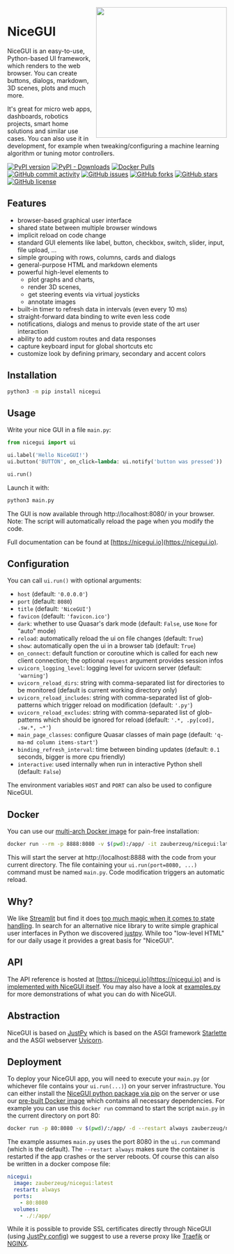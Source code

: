 <img src="https://raw.githubusercontent.com/zauberzeug/nicegui/main/sceenshots/ui-elements.png" width="300" align=right>

# NiceGUI

NiceGUI is an easy-to-use, Python-based UI framework, which renders to the web browser.
You can create buttons, dialogs, markdown, 3D scenes, plots and much more.

It's great for micro web apps, dashboards, robotics projects, smart home solutions and similar use cases.
You can also use it in development, for example when tweaking/configuring a machine learning algorithm or tuning motor controllers.

[![PyPI version](https://badge.fury.io/py/nicegui.svg)](https://pypi.org/project/nicegui/)
[![PyPI - Downloads](https://img.shields.io/pypi/dm/nicegui)](https://pypi.org/project/nicegui/)
[![Docker Pulls](https://img.shields.io/docker/pulls/zauberzeug/nicegui)](https://hub.docker.com/r/zauberzeug/nicegui)<br />
[![GitHub commit activity](https://img.shields.io/github/commit-activity/m/zauberzeug/nicegui)](https://github.com/zauberzeug/nicegui/graphs/commit-activity)
[![GitHub issues](https://img.shields.io/github/issues/zauberzeug/nicegui)](https://github.com/zauberzeug/nicegui/issues)
[![GitHub forks](https://img.shields.io/github/forks/zauberzeug/nicegui)](https://github.com/zauberzeug/nicegui/network)
[![GitHub stars](https://img.shields.io/github/stars/zauberzeug/nicegui)](https://github.com/zauberzeug/nicegui/stargazers)
[![GitHub license](https://img.shields.io/github/license/zauberzeug/nicegui)](https://github.com/zauberzeug/nicegui/blob/main/LICENSE)

## Features

- browser-based graphical user interface
- shared state between multiple browser windows
- implicit reload on code change
- standard GUI elements like label, button, checkbox, switch, slider, input, file upload, ...
- simple grouping with rows, columns, cards and dialogs
- general-purpose HTML and markdown elements
- powerful high-level elements to
  - plot graphs and charts,
  - render 3D scenes,
  - get steering events via virtual joysticks
  - annotate images
- built-in timer to refresh data in intervals (even every 10 ms)
- straight-forward data binding to write even less code
- notifications, dialogs and menus to provide state of the art user interaction
- ability to add custom routes and data responses
- capture keyboard input for global shortcuts etc
- customize look by defining primary, secondary and accent colors

## Installation

```bash
python3 -m pip install nicegui
```

## Usage

Write your nice GUI in a file `main.py`:

```python
from nicegui import ui

ui.label('Hello NiceGUI!')
ui.button('BUTTON', on_click=lambda: ui.notify('button was pressed'))

ui.run()
```

Launch it with:

```bash
python3 main.py
```

The GUI is now available through http://localhost:8080/ in your browser.
Note: The script will automatically reload the page when you modify the code.

Full documentation can be found at [https://nicegui.io](https://nicegui.io).

## Configuration

You can call `ui.run()` with optional arguments:

- `host` (default: `'0.0.0.0'`)
- `port` (default: `8080`)
- `title` (default: `'NiceGUI'`)
- `favicon` (default: `'favicon.ico'`)
- `dark`: whether to use Quasar's dark mode (default: `False`, use `None` for "auto" mode)
- `reload`: automatically reload the ui on file changes (default: `True`)
- `show`: automatically open the ui in a browser tab (default: `True`)
- `on_connect`: default function or coroutine which is called for each new client connection; the optional `request` argument provides session infos
- `uvicorn_logging_level`: logging level for uvicorn server (default: `'warning'`)
- `uvicorn_reload_dirs`: string with comma-separated list for directories to be monitored (default is current working directory only)
- `uvicorn_reload_includes`: string with comma-separated list of glob-patterns which trigger reload on modification (default: `'.py'`)
- `uvicorn_reload_excludes`: string with comma-separated list of glob-patterns which should be ignored for reload (default: `'.*, .py[cod], .sw.*, ~*'`)
- `main_page_classes`: configure Quasar classes of main page (default: `'q-ma-md column items-start'`)
- `binding_refresh_interval`: time between binding updates (default: `0.1` seconds, bigger is more cpu friendly)
- `interactive`: used internally when run in interactive Python shell (default: `False`)

The environment variables `HOST` and `PORT` can also be used to configure NiceGUI.

## Docker

You can use our [multi-arch Docker image](https://hub.docker.com/repository/docker/zauberzeug/nicegui) for pain-free installation:

```bash
docker run --rm -p 8888:8080 -v $(pwd):/app/ -it zauberzeug/nicegui:latest
```

This will start the server at http://localhost:8888 with the code from your current directory.
The file containing your `ui.run(port=8080, ...)` command must be named `main.py`.
Code modification triggers an automatic reload.

## Why?

We like [Streamlit](https://streamlit.io/) but find it does [too much magic when it comes to state handling](https://github.com/zauberzeug/nicegui/issues/1#issuecomment-847413651).
In search for an alternative nice library to write simple graphical user interfaces in Python we discovered [justpy](https://justpy.io/).
While too "low-level HTML" for our daily usage it provides a great basis for "NiceGUI".

## API

The API reference is hosted at [https://nicegui.io](https://nicegui.io) and is [implemented with NiceGUI itself](https://github.com/zauberzeug/nicegui/blob/main/main.py).
You may also have a look at [examples.py](https://github.com/zauberzeug/nicegui/tree/main/examples.py) for more demonstrations of what you can do with NiceGUI.

## Abstraction

NiceGUI is based on [JustPy](https://justpy.io/) which is based on the ASGI framework [Starlette](https://www.starlette.io/) and the ASGI webserver [Uvicorn](https://www.uvicorn.org/).

## Deployment

To deploy your NiceGUI app, you will need to execute your `main.py` (or whichever file contains your `ui.run(...)`) on your server infrastructure.
You can either install the [NiceGUI python package via pip](https://pypi.org/project/nicegui/) on the server or use our [pre-built Docker image](https://hub.docker.com/r/zauberzeug/nicegui) which contains all necessary dependencies.
For example you can use this `docker run` command to start the script `main.py` in the current directory on port 80:

```bash
docker run -p 80:8080 -v $(pwd)/:/app/ -d --restart always zauberzeug/nicegui:latest
```

The example assumes `main.py` uses the port 8080 in the `ui.run` command (which is the default).
The `--restart always` makes sure the container is restarted if the app crashes or the server reboots.
Of course this can also be written in a docker compose file:

```yaml
nicegui:
  image: zauberzeug/nicegui:latest
  restart: always
  ports:
    - 80:8080
  volumes:
    - ./:/app/
```

While it is possible to provide SSL certificates directly through NiceGUI (using [JustPy config](https://justpy.io/reference/configuration/)) we suggest to use a reverse proxy like [Traefik](https://doc.traefik.io/traefik/) or [NGINX](https://www.nginx.com/).
